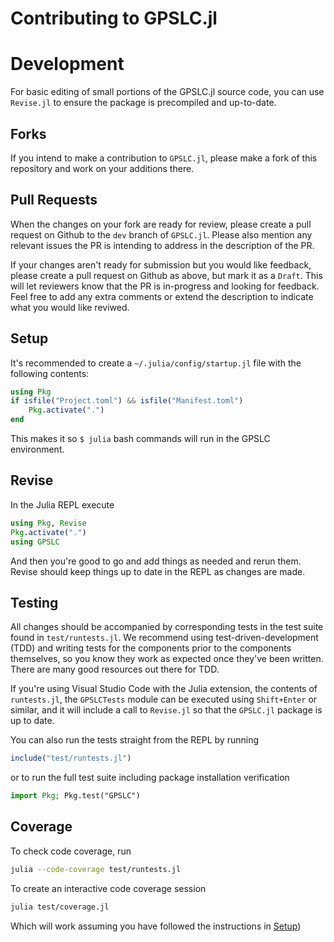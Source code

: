 Contributing to GPSLC.jl
========================

# Development

For basic editing of small portions of the GPSLC.jl source code, 
you can use `Revise.jl` to ensure the package is precompiled and up-to-date.

## Forks

If you intend to make a contribution to `GPSLC.jl`, 
please make a fork of this repository
and work on your additions there.

## Pull Requests

When the changes on your fork are ready for review, 
please create a pull request on Github to the `dev` branch of `GPSLC.jl`.
Please also mention any relevant issues the PR is intending to address in the 
description of the PR.

If your changes aren't ready for submission but you would like feedback, 
please create a pull request on Github as above, but mark it as a `Draft`.
This will let reviewers know that the PR is in-progress and looking for feedback.
Feel free to add any extra comments or extend the description to indicate
what you would like reviwed.

## Setup

It's recommended to create a `~/.julia/config/startup.jl` file with the following contents:

```julia
using Pkg
if isfile("Project.toml") && isfile("Manifest.toml")
    Pkg.activate(".")
end
```

This makes it so `$ julia` bash commands will run in the GPSLC environment.

## Revise

In the Julia REPL execute

```julia
using Pkg, Revise
Pkg.activate(".")
using GPSLC
```

And then you're good to go and add things as needed and rerun them. Revise should keep things up to date in the REPL as changes are made.

## Testing

All changes should be accompanied by corresponding tests in the test suite found in `test/runtests.jl`. 
We recommend using test-driven-development (TDD) and writing tests for the components prior to the components themselves, so you know they work as expected once they've been written. 
There are many good resources out there for TDD.

If you're using Visual Studio Code with the Julia extension, the contents of `runtests.jl`, the `GPSLCTests` module can be executed using `Shift+Enter` or similar, 
and it will include a call to `Revise.jl` so that the `GPSLC.jl` package is up to date.

You can also run the tests straight from the REPL by running

```julia
include("test/runtests.jl")
```

or to run the full test suite including package installation verification

```julia
import Pkg; Pkg.test("GPSLC")
```

## Coverage

To check code coverage, run 

```bash
julia --code-coverage test/runtests.jl
```

To create an interactive code coverage session

```bash
julia test/coverage.jl
```

Which will work assuming you have followed the instructions 
in [Setup](#setup))
